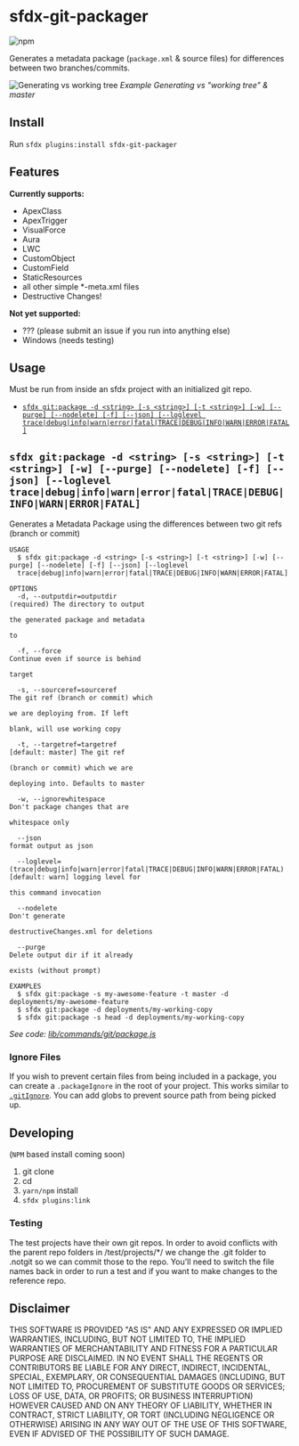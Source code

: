 # sfdx-git-packager

![npm](https://img.shields.io/npm/v/sfdx-git-packager)

Generates a metadata package (`package.xml` & source files) for differences between two branches/commits.

![Generating vs working tree](https://user-images.githubusercontent.com/5217568/65200914-e587ed80-da45-11e9-917d-a63a3c91b29f.gif)
*Example Generating vs "working tree" & master*

## Install

Run `sfdx plugins:install sfdx-git-packager`

## Features

**Currently supports:**

- ApexClass
- ApexTrigger
- VisualForce
- Aura
- LWC
- CustomObject
- CustomField
- StaticResources
- all other simple *-meta.xml files
- Destructive Changes!

**Not yet supported:**

- ??? (please submit an issue if you run into anything else)
- Windows (needs testing)

## Usage

Must be run from inside an sfdx project with an initialized git repo.

<!-- commands -->
* [`sfdx git:package -d <string> [-s <string>] [-t <string>] [-w] [--purge] [--nodelete] [-f] [--json] [--loglevel trace|debug|info|warn|error|fatal|TRACE|DEBUG|INFO|WARN|ERROR|FATAL]`](#sfdx-gitpackage--d-string--s-string--t-string--w---purge---nodelete--f---json---loglevel-tracedebuginfowarnerrorfataltracedebuginfowarnerrorfatal)

## `sfdx git:package -d <string> [-s <string>] [-t <string>] [-w] [--purge] [--nodelete] [-f] [--json] [--loglevel trace|debug|info|warn|error|fatal|TRACE|DEBUG|INFO|WARN|ERROR|FATAL]`

Generates a Metadata Package using the differences between two git refs (branch or commit)

```
USAGE
  $ sfdx git:package -d <string> [-s <string>] [-t <string>] [-w] [--purge] [--nodelete] [-f] [--json] [--loglevel
  trace|debug|info|warn|error|fatal|TRACE|DEBUG|INFO|WARN|ERROR|FATAL]

OPTIONS
  -d, --outputdir=outputdir                                                         (required) The directory to output
                                                                                    the generated package and metadata
                                                                                    to

  -f, --force                                                                       Continue even if source is behind
                                                                                    target

  -s, --sourceref=sourceref                                                         The git ref (branch or commit) which
                                                                                    we are deploying from. If left
                                                                                    blank, will use working copy

  -t, --targetref=targetref                                                         [default: master] The git ref
                                                                                    (branch or commit) which we are
                                                                                    deploying into. Defaults to master

  -w, --ignorewhitespace                                                            Don't package changes that are
                                                                                    whitespace only

  --json                                                                            format output as json

  --loglevel=(trace|debug|info|warn|error|fatal|TRACE|DEBUG|INFO|WARN|ERROR|FATAL)  [default: warn] logging level for
                                                                                    this command invocation

  --nodelete                                                                        Don't generate
                                                                                    destructiveChanges.xml for deletions

  --purge                                                                           Delete output dir if it already
                                                                                    exists (without prompt)

EXAMPLES
  $ sfdx git:package -s my-awesome-feature -t master -d deployments/my-awesome-feature
  $ sfdx git:package -d deployments/my-working-copy
  $ sfdx git:package -s head -d deployments/my-working-copy
```

_See code: [lib/commands/git/package.js](https://github.com/ChuckJonas/sfdx-git-diff-to-pkg/blob/v0.0.3/lib/commands/git/package.js)_
<!-- commandsstop -->

### Ignore Files

If you wish to prevent certain files from being included in a package, you can create a `.packageIgnore` in the root of your project.  This works similar to [`.gitIgnore`](https://git-scm.com/docs/gitignore).  You can add globs to prevent source path from being picked up.

## Developing

(`NPM` based install coming soon)

1. git clone
1. cd
1. `yarn/npm` install
1. `sfdx plugins:link`

### Testing

The test projects have their own git repos. In order to avoid conflicts with the parent repo folders in /test/projects/*/ we change the .git folder to .notgit so we can commit those to the repo. You'll need to switch the file names back in order to run a test and if you want to make changes to the reference repo.

## Disclaimer

THIS SOFTWARE IS PROVIDED "AS IS" AND ANY EXPRESSED OR IMPLIED WARRANTIES, INCLUDING, BUT NOT LIMITED TO, THE IMPLIED WARRANTIES OF MERCHANTABILITY AND FITNESS FOR A PARTICULAR PURPOSE ARE DISCLAIMED. IN NO EVENT SHALL THE REGENTS OR CONTRIBUTORS BE LIABLE FOR ANY DIRECT, INDIRECT, INCIDENTAL, SPECIAL, EXEMPLARY, OR CONSEQUENTIAL DAMAGES (INCLUDING, BUT NOT LIMITED TO, PROCUREMENT OF SUBSTITUTE GOODS OR SERVICES; LOSS OF USE, DATA, OR PROFITS; OR BUSINESS INTERRUPTION) HOWEVER CAUSED AND ON ANY THEORY OF LIABILITY, WHETHER IN CONTRACT, STRICT LIABILITY, OR TORT (INCLUDING NEGLIGENCE OR OTHERWISE) ARISING IN ANY WAY OUT OF THE USE OF THIS SOFTWARE, EVEN IF ADVISED OF THE POSSIBILITY OF SUCH DAMAGE.
